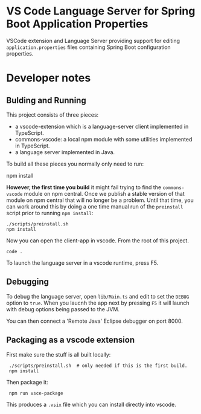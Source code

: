 # VS Code Language Server for Spring Boot Application Properties

VSCode extension and Language Server providing support for editing `application.properties` 
files containing Spring Boot configuration properties.

# Developer notes

## Bulding and Running

This project consists of three pieces:

 - a vscode-extension which is a language-server client implemented in TypeScript.
 - commons-vscode: a local npm module with some utilities implemented in TypeScript.
 - a language server implemented in Java.

To build all these pieces you normally only need to run:

   npm install

**However, the first time you build** it might fail trying to
find the `commons-vscode` module on npm central. Once we publish a stable 
version of that module on npm central that will no longer be a problem. 
Until that time, you can work around this by doing a one time manual 
run of the `preinstall` script prior to running `npm install`:

    ./scripts/preinstall.sh
    npm install

Now you can open the client-app in vscode. From the root of this project.

    code .

To launch the language server in a vscode runtime, press F5.

## Debugging

To debug the language server, open `lib/Main.ts` and edit to set the
`DEBUG` option to `true`. When you laucnh the app next by pressing
`F5` it will launch with debug options being passed to the JVM.

You can then connect a 'Remote Java' Eclipse debugger on port 8000.

## Packaging as a vscode extension

First make sure the stuff is all built locally:

     ./scripts/preinstall.sh  # only needed if this is the first build.
     npm install

Then package it:

     npm run vsce-package

This produces a `.vsix` file which you can install directly into vscode.